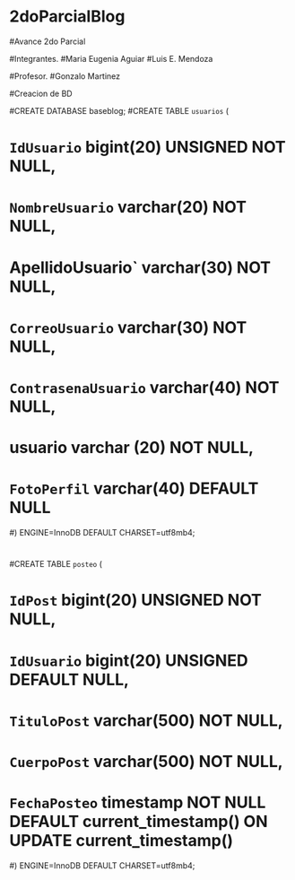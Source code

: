 # 2doParcialBlog
#Avance 2do Parcial


#Integrantes.
#Maria Eugenia Aguiar
#Luis E. Mendoza

#Profesor.
#Gonzalo Martinez

#Creacion de BD

#CREATE DATABASE baseblog;
#CREATE TABLE `usuarios` (
#  `IdUsuario` bigint(20) UNSIGNED NOT NULL,
#  `NombreUsuario` varchar(20) NOT NULL,
#   ApellidoUsuario` varchar(30) NOT NULL,
#  `CorreoUsuario` varchar(30) NOT NULL,
#  `ContrasenaUsuario` varchar(40) NOT NULL,
# 	usuario varchar (20) NOT NULL,
#  `FotoPerfil` varchar(40) DEFAULT NULL
#) ENGINE=InnoDB DEFAULT CHARSET=utf8mb4;
#
#CREATE TABLE `posteo` (
#  `IdPost` bigint(20) UNSIGNED NOT NULL,
#  `IdUsuario` bigint(20) UNSIGNED DEFAULT NULL,
#  `TituloPost` varchar(500) NOT NULL,
#  `CuerpoPost` varchar(500) NOT NULL,
#  `FechaPosteo` timestamp NOT NULL DEFAULT current_timestamp() ON UPDATE current_timestamp()
#) ENGINE=InnoDB DEFAULT CHARSET=utf8mb4;
